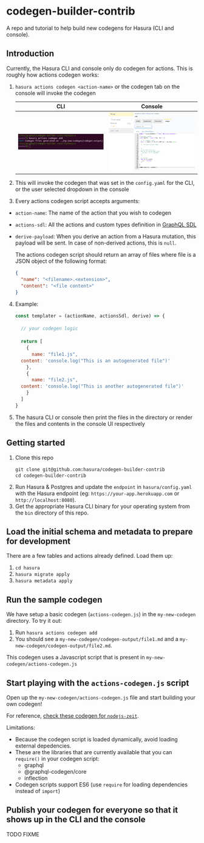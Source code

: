 # codegen-builder-contrib

A repo and tutorial to help build new codegens for Hasura (CLI and console).

## Introduction

Currently, the Hasura CLI and console only do codegen for actions. This is roughly how actions codegen works:

1. `hasura actions codegen <action-name>` or the codegen tab on the console will invoke the codegen

	  CLI                                     |  Console
	  :--------------------------------------:|:------------------------------------------:
	  ![cli-codegen](assets/codegen-cli.png)  |  ![console-codegen](assets/codegen-tab.png)

2. This will invoke the codegen that was set in the `config.yaml` for the CLI, or the user selected dropdown in the console
3. Every actions codegen script accepts arguments:
  - `action-name`: The name of the action that you wish to codegen
  - `actions-sdl`: All the actions and custom types definition in [GraphQL SDL](https://alligator.io/graphql/graphql-sdl/)
  - `derive-payload`: When you derive an action from a Hasura mutation, this payload will be sent. In case of non-derived actions, this is `null`.

    The actions codegen script should return an array of files where file is a JSON object of the following format:

	  ```json
	  {
	    "name": "<filename>.<extension>",
	    "content": "<file content>"
	  }
	  ```

4. Example:

	  ```js
	  const templater = (actionName, actionsSdl, derive) => {

	    // your codegen logic

	    return [
	      {
	        name: "file1.js",
		content: 'console.log("This is an autogenerated file")'
	      },
	      {
	      	name: "file2.js",
		content: 'console.log("This is another autogenerated file")'
	      }
	    ]
	  }
	  ```
5. The hasura CLI or console then print the files in the directory or render the files and contents in the console UI respectively

## Getting started

1. Clone this repo
    ```
    git clone git@github.com:hasura/codegen-builder-contrib
    cd codegen-builder-contrib
    ```
2. Run Hasura & Postgres and update the `endpoint` in `hasura/config.yaml` with the Hasura endpoint (eg: `https://your-app.herokuapp.com` or `http://localhost:8080`).
3. Get the appropriate Hasura CLI binary for your operating system from the `bin` directory of this repo.

## Load the initial schema and metadata to prepare for development

There are a few tables and actions already defined. Load them up:
1. `cd hasura`
2. `hasura migrate apply`
3. `hasura metadata apply`

## Run the sample codegen

We have setup a basic codegen (`actions-codegen.js`) in the `my-new-codegen` directory. To try it out:

1. Run `hasura actions codegen add`
2. You should see a `my-new-codegen/codegen-output/file1.md` and a `my-new-codegen/codegen-output/file2.md`.

This codegen uses a Javascript script that is present in `my-new-codegen/actions-codegen.js`

## Start playing with the `actions-codegen.js` script

Open up the `my-new-codegen/actions-codegen.js` file and start building your own codegen!

For reference, [check these codegen for `nodejs-zeit`](https://github.com/wawhal/actions-codegen/blob/master/nodejs-zeit/codegen.js).

Limitations:
- Because the codegen script is loaded dynamically, avoid loading external depedencies.
- These are the libraries that are currently available that you can `require()` in your codegen script:
  - graphql
  - @graphql-codegen/core
  - inflection
- Codegen scripts support ES6 (use `require` for loading dependencies instead of `import`)

## Publish your codegen for everyone so that it shows up in the CLI and the console

TODO FIXME